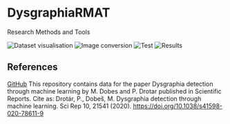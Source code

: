 # DysgraphiaRMAT
Research Methods and Tools

![Dataset visualisation](https://github.com/Alar-q/DysgraphiaRMAT/blob/main/git_images/sentence.png)
![Image conversion](https://github.com/Alar-q/DysgraphiaRMAT/blob/main/git_images/image%20with%20handwriting.png)
![Test](https://github.com/Alar-q/DysgraphiaRMAT/blob/main/git_images/test_code.jpg)
![Results](https://github.com/Alar-q/DysgraphiaRMAT/blob/main/git_images/evaluation.png)

## References

[GitHub](https://github.com/peet292929/Dysgraphia-detection-through-machine-learning) This repository contains data for the paper Dysgraphia detection through machine learning by M. Dobes and P. Drotar published in Scientific Reports. Cite as: Drotár, P., Dobeš, M. Dysgraphia detection through machine learning. Sci Rep 10, 21541 (2020). https://doi.org/10.1038/s41598-020-78611-9
